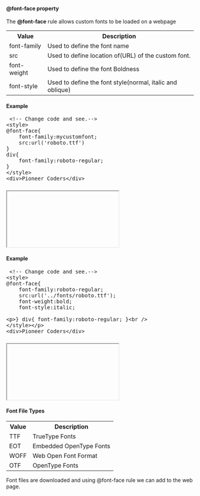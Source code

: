 <h4>@font-face property</h4>
<p>The <b>@font-face</b> rule allows custom fonts to be loaded on a webpage</p>
<table class="pc-table">
	<tr>
		<th>Value</th>
		<th>Description</th>
	</tr>
	<tr>
		<td>font-family</td>
		<td>Used to define the font name</td>
	</tr>
	<tr>
		<td>src</td>
		<td>Used to define location of(URL) of the custom font.</td>
	</tr>
	<tr>
		<td>font-weight	</td>
		<td>Used to define the font Boldness </td>
	</tr>
	<tr>
		<td>font-style</td>
		<td>Used to define the font style(normal, italic and oblique)</td>
	</tr>
</table>
<h4>Example</h4>
<section>  
<div ui-ace ="{useWrapMode: 'true', showGutter : 'true', theme:'monokai', mode: 'html', previewId:'preview2',
	onLoad: htmlcssjsContentOnLoaded,
	rendererOptions: { fontSize: 16 },
	advanced: { highlightActiveLine: true}
}" style="min-height:200px;"><xmp> <!-- Change code and see.-->
<style>
@font-face{
	font-family:mycustomfont;
	src:url('roboto.ttf')
}
div{
	font-family:roboto-regular;
}		
</style>
<div>Pioneer Coders</div>
</xmp>
</div>
<div>
	<iframe id="preview2"></iframe>
</div>
</section> 	
<h4>Example</h4>
<section>  
<div ui-ace ="{useWrapMode: 'true', showGutter : 'true', theme:'monokai', mode: 'html', previewId:'preview1',
	onLoad: htmlcssjsContentOnLoaded,
	rendererOptions: { fontSize: 16 },
	advanced: { highlightActiveLine: true}
}" style="min-height:200px;"><xmp> <!-- Change code and see.-->
<style>
@font-face{
	font-family:roboto-regular;
	src:url('../fonts/roboto.ttf');
	font-weight:bold;
	font-style:italic;
	
}
div{
	font-family:roboto-regular;
}		
</style>
<div>Pioneer Coders</div>
</xmp>
</div>
<div>
	<iframe id="preview1"></iframe>
</div>
</section> 
<h4>Font File Types</h4>	
<table class="pc-table">
	<tr>
		<th>Value</th>
		<th>Description</th>
	</tr>
	<tr>
		<td>TTF</td>
		<td>TrueType Fonts </td>
	</tr>
	<tr>
		<td>EOT	</td>
		<td>Embedded OpenType Fonts </td>
	</tr>
	<tr>
		<td>WOFF</td>
		<td>Web Open Font Format </td>
	</tr>
	<tr>
		<td> OTF</td>
		<td>OpenType Fonts</td>
	</tr>
</table>
<p>Font files are downloaded and using @font-face rule we can add to the web page.</p>
